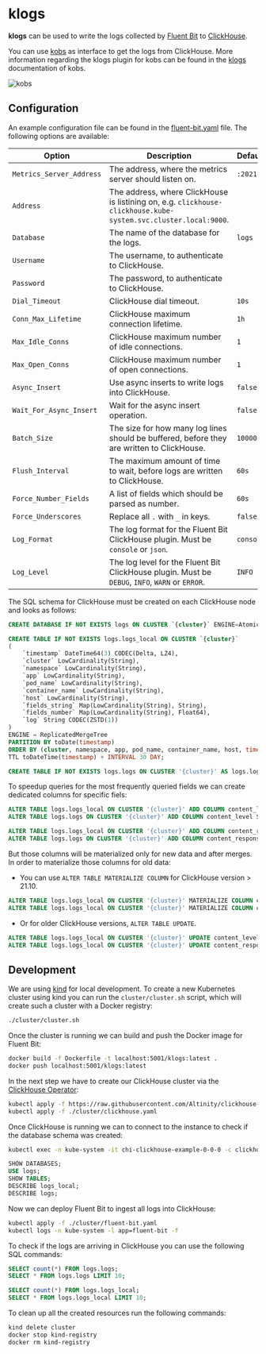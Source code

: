 # klogs

**klogs** can be used to write the logs collected by
[Fluent Bit](https://fluentbit.io) to [ClickHouse](https://clickhouse.com).

You can use [kobs](https://kobs.io) as interface to get the logs from
ClickHouse. More information regarding the klogs plugin for kobs can be found in
the [klogs](https://kobs.io/plugins/klogs/) documentation of kobs.

![kobs](./assets/kobs.png)

## Configuration

An example configuration file can be found in the
[fluent-bit.yaml](./cluster/fluent-bit.yaml) file. The following options are
available:

| Option                   | Description                                                                                                     | Default   |
| ------------------------ | --------------------------------------------------------------------------------------------------------------- | --------- |
| `Metrics_Server_Address` | The address, where the metrics server should listen on.                                                         | `:2021`   |
| `Address`                | The address, where ClickHouse is listining on, e.g. `clickhouse-clickhouse.kube-system.svc.cluster.local:9000`. |           |
| `Database`               | The name of the database for the logs.                                                                          | `logs`    |
| `Username`               | The username, to authenticate to ClickHouse.                                                                    |           |
| `Password`               | The password, to authenticate to ClickHouse.                                                                    |           |
| `Dial_Timeout`           | ClickHouse dial timeout.                                                                                        | `10s`     |
| `Conn_Max_Lifetime`      | ClickHouse maximum connection lifetime.                                                                         | `1h`      |
| `Max_Idle_Conns`         | ClickHouse maximum number of idle connections.                                                                  | `1`       |
| `Max_Open_Conns`         | ClickHouse maximum number of open connections.                                                                  | `1`       |
| `Async_Insert`           | Use async inserts to write logs into ClickHouse.                                                                | `false`   |
| `Wait_For_Async_Insert`  | Wait for the async insert operation.                                                                            | `false`   |
| `Batch_Size`             | The size for how many log lines should be buffered, before they are written to ClickHouse.                      | `10000`   |
| `Flush_Interval`         | The maximum amount of time to wait, before logs are written to ClickHouse.                                      | `60s`     |
| `Force_Number_Fields`    | A list of fields which should be parsed as number.                                                              | `60s`     |
| `Force_Underscores`      | Replace all `.` with `_` in keys.                                                                               | `false`   |
| `Log_Format`             | The log format for the Fluent Bit ClickHouse plugin. Must be `console` or `json`.                               | `console` |
| `Log_Level`              | The log level for the Fluent Bit ClickHouse plugin. Must be `DEBUG`, `INFO`, `WARN` or `ERROR`.                 | `INFO`    |

The SQL schema for ClickHouse must be created on each ClickHouse node and looks
as follows:

```sql
CREATE DATABASE IF NOT EXISTS logs ON CLUSTER `{cluster}` ENGINE=Atomic;

CREATE TABLE IF NOT EXISTS logs.logs_local ON CLUSTER `{cluster}`
(
    `timestamp` DateTime64(3) CODEC(Delta, LZ4),
    `cluster` LowCardinality(String),
    `namespace` LowCardinality(String),
    `app` LowCardinality(String),
    `pod_name` LowCardinality(String),
    `container_name` LowCardinality(String),
    `host` LowCardinality(String),
    `fields_string` Map(LowCardinality(String), String),
    `fields_number` Map(LowCardinality(String), Float64),
    `log` String CODEC(ZSTD(1))
)
ENGINE = ReplicatedMergeTree
PARTITION BY toDate(timestamp)
ORDER BY (cluster, namespace, app, pod_name, container_name, host, timestamp)
TTL toDateTime(timestamp) + INTERVAL 30 DAY;

CREATE TABLE IF NOT EXISTS logs.logs ON CLUSTER '{cluster}' AS logs.logs_local ENGINE = Distributed('{cluster}', logs, logs_local, rand());
```

To speedup queries for the most frequently queried fields we can create
dedicated columns for specific fiels:

```sql
ALTER TABLE logs.logs_local ON CLUSTER '{cluster}' ADD COLUMN content_level String DEFAULT fields_string['content.level']
ALTER TABLE logs.logs ON CLUSTER '{cluster}' ADD COLUMN content_level String DEFAULT fields_string['content.level']

ALTER TABLE logs.logs_local ON CLUSTER '{cluster}' ADD COLUMN content_response_code Float64 DEFAULT fields_number['content.response_code']
ALTER TABLE logs.logs ON CLUSTER '{cluster}' ADD COLUMN content_response_code Float64 DEFAULT fields_number['content.response_code']
```

But those columns will be materialized only for new data and after merges. In
order to materialize those columns for old data:

- You can use `ALTER TABLE MATERIALIZE COLUMN` for ClickHouse version > 21.10.

```sql
ALTER TABLE logs.logs_local ON CLUSTER '{cluster}' MATERIALIZE COLUMN content_level;
ALTER TABLE logs.logs_local ON CLUSTER '{cluster}' MATERIALIZE COLUMN content_response_code;
```

- Or for older ClickHouse versions, `ALTER TABLE UPDATE`.

```sql
ALTER TABLE logs.logs_local ON CLUSTER '{cluster}' UPDATE content_level = content_level WHERE 1;
ALTER TABLE logs.logs_local ON CLUSTER '{cluster}' UPDATE content_response_code = content_response_code WHERE 1;
```

## Development

We are using [kind](https://kind.sigs.k8s.io/docs/user/quick-start/) for local
development. To create a new Kubernetes cluster using kind you can run the
`cluster/cluster.sh` script, which will create such a cluster with a Docker
registry:

```sh
./cluster/cluster.sh
```

Once the cluster is running we can build and push the Docker image for Fluent
Bit:

```sh
docker build -f Dockerfile -t localhost:5001/klogs:latest .
docker push localhost:5001/klogs:latest
```

In the next step we have to create our ClickHouse cluster via the
[ClickHouse Operator](https://github.com/Altinity/clickhouse-operator):

```sh
kubectl apply -f https://raw.githubusercontent.com/Altinity/clickhouse-operator/refs/heads/master/deploy/operator/clickhouse-operator-install-bundle.yaml
kubectl apply -f ./cluster/clickhouse.yaml
```

Once ClickHouse is running we can to connect to the instance to check if the
database schema was created:

```sh
kubectl exec -n kube-system -it chi-clickhouse-example-0-0-0 -c clickhouse -- clickhouse-client -h 127.0.0.1
```

```sql
SHOW DATABASES;
USE logs;
SHOW TABLES;
DESCRIBE logs_local;
DESCRIBE logs;
```

Now we can deploy Fluent Bit to ingest all logs into ClickHouse:

```sh
kubectl apply -f ./cluster/fluent-bit.yaml
kubectl logs -n kube-system -l app=fluent-bit -f
```

To check if the logs are arriving in ClickHouse you can use the following SQL
commands:

```sql
SELECT count(*) FROM logs.logs;
SELECT * FROM logs.logs LIMIT 10;

SELECT count(*) FROM logs.logs_local;
SELECT * FROM logs.logs_local LIMIT 10;
```

To clean up all the created resources run the following commands:

```sh
kind delete cluster
docker stop kind-registry
docker rm kind-registry
```
